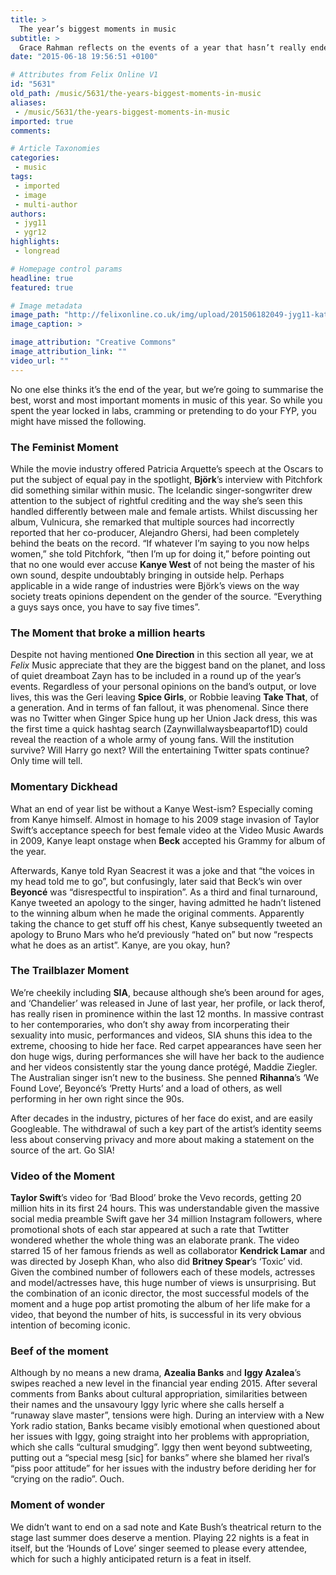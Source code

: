 ```yaml
---
title: >
  The year’s biggest moments in music
subtitle: >
  Grace Rahman reflects on the events of a year that hasn’t really ended
date: "2015-06-18 19:56:51 +0100"

# Attributes from Felix Online V1
id: "5631"
old_path: /music/5631/the-years-biggest-moments-in-music
aliases:
 - /music/5631/the-years-biggest-moments-in-music
imported: true
comments:

# Article Taxonomies
categories:
 - music
tags:
 - imported
 - image
 - multi-author
authors:
 - jyg11
 - ygr12
highlights:
 - longread

# Homepage control params
headline: true
featured: true

# Image metadata
image_path: "http://felixonline.co.uk/img/upload/201506182049-jyg11-kate-bush.jpg"
image_caption: >

image_attribution: "Creative Commons"
image_attribution_link: ""
video_url: ""
---
```


No one else thinks it’s the end of the year, but we’re going to summarise the best, worst and most important moments in music of this year. So while you spent the year locked in labs, cramming or pretending to do your FYP, you might have missed the following.

### The Feminist Moment

While the movie industry offered Patricia Arquette’s speech at the Oscars to put the subject of equal pay in the spotlight, __Björk__’s interview with Pitchfork did something similar within music. The Icelandic singer-songwriter drew attention to the subject of rightful crediting and the way she’s seen this handled differently between male and female artists. Whilst discussing her album, Vulnicura, she remarked that multiple sources had incorrectly reported that her co-producer, Alejandro Ghersi, had been completely behind the beats on the record. “If whatever I’m saying to you now helps women,” she told Pitchfork, “then I’m up for doing it,” before pointing out that no one would ever accuse __Kanye West__ of not being the master of his own sound, despite undoubtably bringing in outside help. Perhaps applicable in a wide range of industries were Björk’s views on the way society treats opinions dependent on the gender of the source. “Everything a guys says once, you have to say five times”.

### The Moment that broke a million hearts

Despite not having mentioned __One Direction__ in this section all year, we at _Felix_ Music appreciate that they are the biggest band on the planet, and loss of quiet dreamboat Zayn has to be included in a round up of the year’s events. Regardless of your personal opinions on the band’s output, or love lives, this was the Geri leaving __Spice Girls__, or Robbie leaving __Take That__, of a generation. And in terms of fan fallout, it was phenomenal. Since there was no Twitter when Ginger Spice hung up her Union Jack dress, this was the first time a quick hashtag search (Zaynwillalwaysbeapartof1D) could reveal the reaction of a whole army of young fans. Will the institution survive? Will Harry go next? Will the entertaining Twitter spats continue? Only time will tell.

### Momentary Dickhead

What an end of year list be without a Kanye West-ism? Especially coming from Kanye himself. Almost in homage to his 2009 stage invasion of Taylor Swift’s acceptance speech for best female video at the Video Music Awards in 2009, Kanye leapt onstage when __Beck__ accepted his Grammy for album of the year.

Afterwards, Kanye told Ryan Seacrest it was a joke and that “the voices in my head told me to go”, but confusingly, later said that Beck’s win over __Beyoncé__ was “disrespectful to inspiration”. As a third and final turnaround, Kanye tweeted an apology to the singer, having admitted he hadn’t listened to the winning album when he made the original comments. Apparently taking the chance to get stuff off his chest, Kanye subsequently tweeted an apology to Bruno Mars who he’d previously “hated on” but now “respects what he does as an artist”. Kanye, are you okay, hun?

### The Trailblazer Moment

We’re cheekily including __SIA__, because although she’s been around for ages, and ‘Chandelier’ was released in June of last year, her profile, or lack therof, has really risen in prominence within the last 12 months. In massive contrast to her contemporaries, who don’t shy away from incorperating their sexuality into music, performances and videos, SIA shuns this idea to the extreme, choosing to hide her face. Red carpet appearances have seen her don huge wigs, during performances she will have her back to the audience and her videos consistently star the young dance protégé, Maddie Ziegler. The Australian singer isn’t new to the business. She penned __Rihanna__’s ‘We Found Love’, Beyoncé’s ‘Pretty Hurts’ and a load of others, as well performing in her own right since the 90s.

After decades in the industry, pictures of her face do exist, and are easily Googleable. The withdrawal of such a key part of the artist’s identity seems less about conserving privacy and more about making a statement on the source of the art. Go SIA!

### Video of the Moment

__Taylor Swift__’s video for ‘Bad Blood’ broke the Vevo records, getting 20 million hits in its first 24 hours. This was understandable given the massive social media preamble Swift gave her 34 million Instagram followers, where promotional shots of each star appeared at such a rate that Twtitter wondered whether the whole thing was an elaborate prank. The video starred 15 of her famous friends as well as collaborator __Kendrick Lamar__ and was directed by Joseph Khan, who also did __Britney Spear__’s ‘Toxic’ vid. Given the combined number of followers each of these models, actresses and model/actresses have, this huge number of views is unsurprising. But the combination of an iconic director, the most successful models of the moment and a huge pop artist promoting the album of her life make for a video, that beyond the number of hits, is successful in its very obvious intention of becoming iconic.

### Beef of the moment

Although by no means a new drama, __Azealia Banks__ and __Iggy Azalea__’s swipes reached a new level in the financial year ending 2015. After several comments from Banks about cultural appropriation, similarities between their names and the unsavoury Iggy lyric where she calls herself a “runaway slave master”, tensions were high. During an interview with a New York radio station, Banks became visibly emotional when questioned about her issues with Iggy, going straight into her problems with appropriation, which she calls “cultural smudging”. Iggy then went beyond subtweeting, putting out a “special mesg [sic] for banks” where she blamed her rival’s “piss poor attitude” for her issues with the industry before deriding her for “crying on the radio”. Ouch.

### Moment of wonder

We didn’t want to end on a sad note and Kate Bush’s theatrical return to the stage last summer does deserve a mention. Playing 22 nights is a feat in itself, but the ‘Hounds of Love’ singer seemed to please every attendee, which for such a highly anticipated return is a feat in itself.
